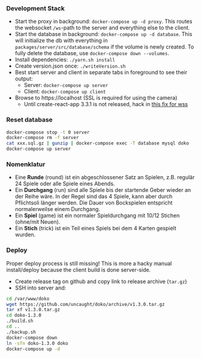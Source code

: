 ### Development Stack
- Start the proxy in background: `docker-compose up -d proxy`. This routes the websocket `/ws`-path to the server and everything else to the client.
- Start the database in background: `docker-compose up -d database`. This will initialize the db with everything in `packages/server/src/database/schema` if the volume is newly created. To fully delete the database, use `docker-compose down --volumes`.
- Install dependencies: `./yarn.sh install`
- Create version.json once: `./writeVersion.sh`
- Best start server and client in separate tabs in foreground to see their output:
  - Server: `docker-compose up server`
  - Client: `docker-compose up client`
- Browse to https://localhost (SSL is required for using the camera)
  - Until create-react-app 3.3.1 is not released, hack in [this fix for wss](https://github.com/facebook/create-react-app/pull/8079/commits/9585c26593e18296fe202bfea198130f9d0dbd34)


### Reset database
```bash
docker-compose stop -t 0 server
docker-compose rm -f server
cat xxx.sql.gz | gunzip | docker-compose exec -T database mysql doko
docker-compose up server
```

### Nomenklatur
- Eine **Runde** (round) ist ein abgeschlossener Satz an Spielen, z.B. regulär 24 Spiele oder alle Spiele eines Abends.
- Ein **Durchgang** (run) sind alle Spiele bis der startende Geber wieder an der Reihe wäre. In der Regel sind das 4 
Spiele, kann aber durch Pflichtsoli länger werden. Die Dauer von Bockspielen entspricht normalerweilse einem Durchgang.
- Ein **Spiel** (game) ist ein normaler Spieldurchgang mit 10/12 Stichen (ohne/mit Neuen). 
- Ein **Stich** (trick) ist ein Teil eines Spiels bei dem 4 Karten gespielt wurden.

### Deploy
Proper deploy process is still missing! This is more a hacky manual install/deploy 
because the client build is done server-side.

- Create release tag on github and copy link to release archive (`tar.gz`)
- SSH into server and:

```bash
cd /var/www/doko
wget https://github.com/uncaught/doko/archive/v1.3.0.tar.gz
tar xf v1.3.0.tar.gz
cd doko-1.3.0
./build.sh
cd ..
./backup.sh
docker-compose down
ln -sfn doko-1.3.0 doko
docker-compose up -d
```
